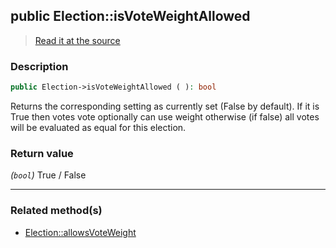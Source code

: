 ## public Election::isVoteWeightAllowed

> [Read it at the source](https://github.com/julien-boudry/Condorcet/blob/master/src/Election.php#L329)

### Description    

```php
public Election->isVoteWeightAllowed ( ): bool
```

Returns the corresponding setting as currently set (False by default).
If it is True then votes vote optionally can use weight otherwise (if false) all votes will be evaluated as equal for this election.
    

### Return value   

*(`bool`)* True / False


---------------------------------------

### Related method(s)      

* [Election::allowsVoteWeight](/Docs/api-reference/Election%20Class/Election--allowsVoteWeight.md)    
